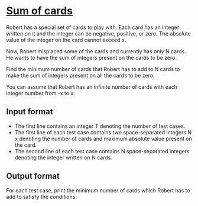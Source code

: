 # [Sum of cards][link]

Robert has a special set of cards to play with. Each card has an integer written on it and the integer can be negative, positive, or zero. The absolute value of the integer on the card cannot exceed x.

Now, Robert misplaced some of the cards and currently has only N cards. He wants to have the sum of integers present on the cards to be zero.

Find the minimum number of cards that Robert has to add to N cards to make the sum of integers present on all the cards to be zero.

You can assume that Robert has an infinite number of cards with each integer number from -x to x.

## Input format

- The first line contains an integer T denoting the number of test cases.
- The first line of each test case contains two space-separated integers N x denoting the number of cards and maximum absolute value present on the card.
- The second line of each test case contains N space-separated integers denoting the integer written on N cards.

## Output format

For each test case, print the minimum number of cards which Robert has to add to satisfy the conditions.

[link]: https://www.hackerearth.com/practice/algorithms/greedy/basics-of-greedy-algorithms/practice-problems/algorithm/card-sum-6710882a/
